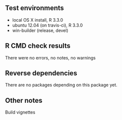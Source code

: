 ## Test environments

* local OS X install, R 3.3.0
* ubuntu 12.04 (on travis-ci), R 3.3.0
* win-builder (release, devel)

## R CMD check results

There were no errors, no notes, no warnings

## Reverse dependencies

There are no packages depending on this package yet.

## Other notes

Build vignettes

